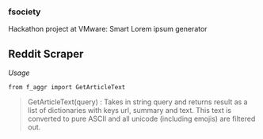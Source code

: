 ### fsociety
Hackathon project at VMware: Smart Lorem ipsum generator

## Reddit Scraper

*Usage*

    from f_aggr import GetArticleText

>GetArticleText(query) : Takes in string query and returns
result as a list of dictionaries with keys url, summary and text.
This text is converted to pure ASCII and all unicode (including emojis) are filtered out.
